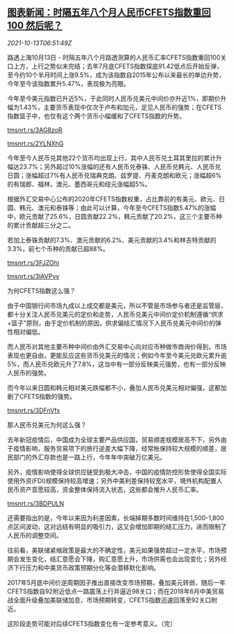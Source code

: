 <!--1634108462000-->
[图表新闻：时隔五年八个月人民币CFETS指数重回100 然后呢？](https://cn.reuters.com/article/graphics-rmb-index-1013-wedn-idCNKBS2H30HO)
------

<div><i>2021-10-13T06:51:49Z</i></div><p>路透上海10月13日 - 时隔五年八个月路透测算的人民币汇率CFETS指数重回100关口上方，上行之势似未完结；去年7月底CFETS指数探底91.42低点后开始反弹，至今约10个半月时间上涨9.5%，成为该指数自2015年公布以来最长的单边升势，今年至今该指数累升5.47%，表现极为亮眼。</p><p>今年至今美元指数已升近5%，于此同时人民币兑美元中间价亦升近1%，即期价升幅为1.43%，主要货币表现中仅次于卢布和加元，足见人民币的强势；在CFETS指数篮子中，也仅有这个两个货币小幅缓和了CFETS指数的升势。</p><p><a href="https://tmsnrt.rs/3AG8zoR">tmsnrt.rs/3AG8zoR</a></p><p><a href="https://tmsnrt.rs/2YLNXhG">tmsnrt.rs/2YLNXhG</a></p><p>今年至今人民币兑其他22个货币均出现上行，其中人民币兑土耳其里拉的累计升幅达23.7%；另外超过10%涨幅的还有人民币兑泰铢、人民币兑韩元、人民币兑日圆；涨幅超过7%有人民币兑瑞典克朗、兹罗提、丹麦克朗和欧元；涨幅超6%的有瑞郎、福林，澳元、墨西哥元和纽元涨幅超5%。</p><p>根据外汇交易中心公布的2020年CFETS指数权重，占比靠前的有美元、欧元、日圆、韩元、澳元和泰铢等；由此可以计算，今年至今CFETS指数5.47%的涨幅中，欧元贡献了25.6%，日圆贡献22.2%，韩元贡献了20.2%，这三个主要币种的累计贡献超三分之二。</p><p>若加上泰铢贡献的7.3%、澳元贡献的6.2%、美元贡献的3.4%和林吉特贡献的3.3%，前七个币种的贡献已超88%。</p><p><a href="https://tmsnrt.rs/3FJZOhi">tmsnrt.rs/3FJZOhi</a></p><p><a href="https://tmsnrt.rs/3lAVPvv">tmsnrt.rs/3lAVPvv</a></p><p>为何CFETS指数这么强？</p><p>由于中国银行间市场九成以上成交都是美元，所以不管是市场参与者还是监管层，都十分关注人民币兑美元的定价和走势，人民币兑美元中间价定价机制遵循“供求+篮子”原则，由于定价机制的原因，供求偏结汇情况下人民币兑美元中间价的弹性相对偏低。</p><p>而人民币对其他主要币种中间价由外汇交易中心向对应币种做市商询价得到，市场表现也更自由，更能反应这些货币兑美元的情况；例如今年至今美元兑欧元累升逾5%，而人民币兑欧元升了7.8%，这当中有一部分反映美元强势，也有一部分反映人民币的强势。</p><p>而今年以来日圆和韩元相对美元跌幅都不小，叠加人民币兑美元相对偏强，这都加剧了CFETS指数的强势。</p><p><a href="https://tmsnrt.rs/3DFnVfx">tmsnrt.rs/3DFnVfx</a></p><p>那人民币兑美元为何这么强？</p><p>去年新冠疫情后，中国成为全球主要产品供应国，贸易顺差规模居高不下，另外由于疫情影响，服务贸易项下的旅行逆差大幅下降，经常帐保持较大规模的顺差，居民部门的外汇存款也是一路上行，今年年中突破万亿美元。</p><p>另外，疫情影响使得全球供应链受到极大冲击，中国的疫情防控形势使得全国实际使用外资(FDI)规模保持较高增速；另外中美利差保持较宽水平，境外机构配置人民币资产意愿较高，资金整体保持流入状态，这些都会推升人民币汇率。</p><p><a href="https://tmsnrt.rs/3BDPULN">tmsnrt.rs/3BDPULN</a></p><p>还需要指出的是，今年以来因为利差因素，长端掉期多数时间维持在1,500-1,800点区间波动，这对远结有明显的吸引力，这又会增加即期的结汇压力，进而限制了人民币的调整空间。</p><p>往前看，美联储紧缩政策是最大的不确定性，美元如果强势超过一定水平，市场预期会发生变化，结汇意愿会下降，购汇意愿上升，市场供需也会出现变化；另外经济下行压力和中美货币政策预期分化等会潜移默化影响。</p><p>2017年5月底中间价逆周期因子推出直接改变市场预期，叠加美元转弱，随后一年CFETS指数自92附近低点一路震荡上行并逼近98关口；而在2018年6月中美贸易战全面升级叠加美联储加息，市场预期转变，CFETS指数迅速回落至92关口附近。</p><p>这阶段走势可能对后续CFETS指数变化有一定参考意义。（完）</p>
